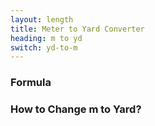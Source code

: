 ```yaml
---
layout: length
title: Meter to Yard Converter
heading: m to yd
switch: yd-to-m
---
```


<script>
  selectInput[7].selected = true
  selectOutput[6].selected = true
</script>

### Formula
<p id="formula"></p>

### How to Change m to Yard?
